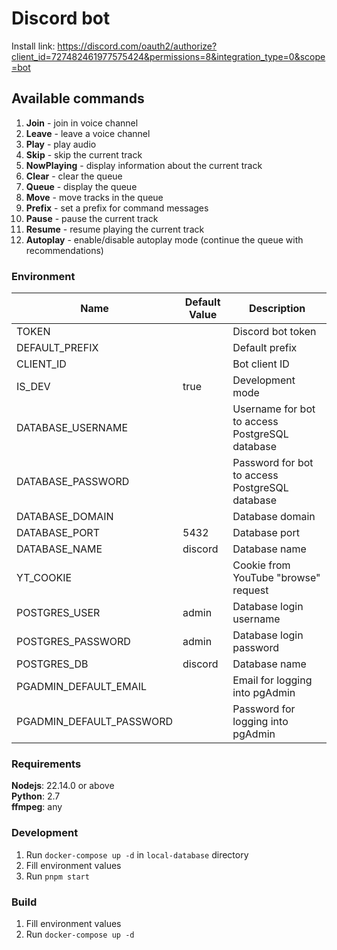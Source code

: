 # Discord bot

Install link: https://discord.com/oauth2/authorize?client_id=727482461977575424&permissions=8&integration_type=0&scope=bot

## Available commands
1. **Join** - join in voice channel
2. **Leave** - leave a voice channel
3. **Play** - play audio
4. **Skip** - skip the current track
5. **NowPlaying** - display information about the current track
6. **Clear** - clear the queue
7. **Queue** - display the queue
8. **Move** - move tracks in the queue
9. **Prefix** - set a prefix for command messages
10. **Pause** - pause the current track
11. **Resume** - resume playing the current track
12. **Autoplay** - enable/disable autoplay mode (continue the queue with recommendations)

### Environment
| Name|Default Value|Description|
|----|----|----|
|TOKEN||Discord bot token|
|DEFAULT_PREFIX||Default prefix|
|CLIENT_ID||Bot client ID|
|IS_DEV|true|Development mode|
|DATABASE_USERNAME||Username for bot to access PostgreSQL database|
|DATABASE_PASSWORD||Password for bot to access PostgreSQL database|
|DATABASE_DOMAIN||Database domain|
|DATABASE_PORT|5432|Database port|
|DATABASE_NAME|discord|Database name|
|YT_COOKIE||Cookie from YouTube "browse" request|
|POSTGRES_USER|admin|Database login username|
|POSTGRES_PASSWORD|admin|Database login password|
|POSTGRES_DB|discord|Database name|
|PGADMIN_DEFAULT_EMAIL||Email for logging into pgAdmin|
|PGADMIN_DEFAULT_PASSWORD||Password for logging into pgAdmin|

### Requirements
**Nodejs**: 22.14.0 or above  
**Python**: 2.7  
**ffmpeg**: any  

### Development
1. Run `docker-compose up -d` in `local-database` directory
2. Fill environment values
2. Run `pnpm start`

### Build 
1. Fill environment values
2. Run `docker-compose up -d`
